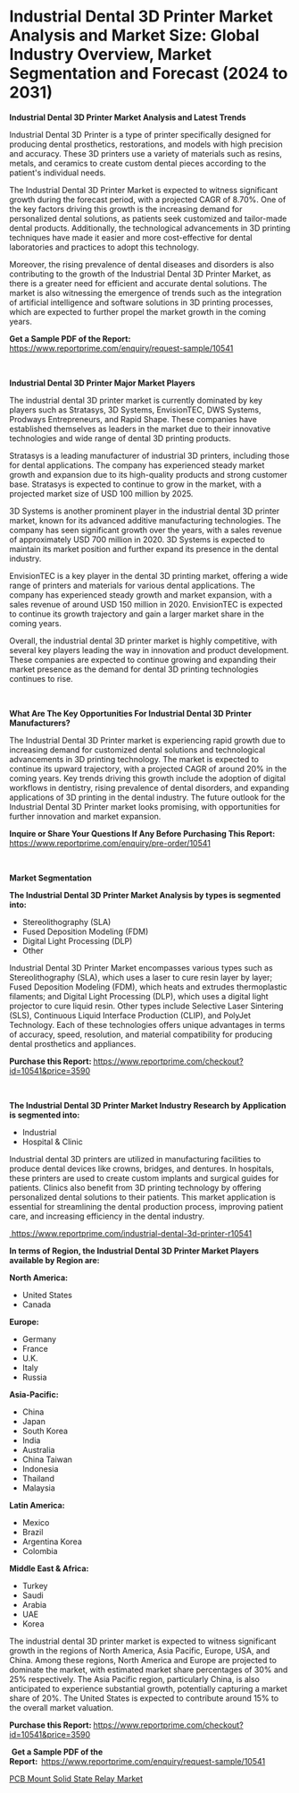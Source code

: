 <p><h1>Industrial Dental 3D Printer Market Analysis and Market Size: Global Industry Overview, Market Segmentation and Forecast (2024 to 2031)</h1></p><p><strong>Industrial Dental 3D Printer Market Analysis and Latest Trends</strong></p>
<p><p>Industrial Dental 3D Printer is a type of printer specifically designed for producing dental prosthetics, restorations, and models with high precision and accuracy. These 3D printers use a variety of materials such as resins, metals, and ceramics to create custom dental pieces according to the patient's individual needs.</p><p>The Industrial Dental 3D Printer Market is expected to witness significant growth during the forecast period, with a projected CAGR of 8.70%. One of the key factors driving this growth is the increasing demand for personalized dental solutions, as patients seek customized and tailor-made dental products. Additionally, the technological advancements in 3D printing techniques have made it easier and more cost-effective for dental laboratories and practices to adopt this technology.</p><p>Moreover, the rising prevalence of dental diseases and disorders is also contributing to the growth of the Industrial Dental 3D Printer Market, as there is a greater need for efficient and accurate dental solutions. The market is also witnessing the emergence of trends such as the integration of artificial intelligence and software solutions in 3D printing processes, which are expected to further propel the market growth in the coming years.</p></p>
<p><strong>Get a Sample PDF of the Report:&nbsp;</strong> <a href="https://www.reportprime.com/enquiry/request-sample/10541">https://www.reportprime.com/enquiry/request-sample/10541</a></p>
<p>&nbsp;</p>
<p><strong>Industrial Dental 3D Printer Major Market Players</strong></p>
<p><p>The industrial dental 3D printer market is currently dominated by key players such as Stratasys, 3D Systems, EnvisionTEC, DWS Systems, Prodways Entrepreneurs, and Rapid Shape. These companies have established themselves as leaders in the market due to their innovative technologies and wide range of dental 3D printing products.</p><p>Stratasys is a leading manufacturer of industrial 3D printers, including those for dental applications. The company has experienced steady market growth and expansion due to its high-quality products and strong customer base. Stratasys is expected to continue to grow in the market, with a projected market size of USD 100 million by 2025.</p><p>3D Systems is another prominent player in the industrial dental 3D printer market, known for its advanced additive manufacturing technologies. The company has seen significant growth over the years, with a sales revenue of approximately USD 700 million in 2020. 3D Systems is expected to maintain its market position and further expand its presence in the dental industry.</p><p>EnvisionTEC is a key player in the dental 3D printing market, offering a wide range of printers and materials for various dental applications. The company has experienced steady growth and market expansion, with a sales revenue of around USD 150 million in 2020. EnvisionTEC is expected to continue its growth trajectory and gain a larger market share in the coming years.</p><p>Overall, the industrial dental 3D printer market is highly competitive, with several key players leading the way in innovation and product development. These companies are expected to continue growing and expanding their market presence as the demand for dental 3D printing technologies continues to rise.</p></p>
<p>&nbsp;</p>
<p><strong>What Are The Key Opportunities For Industrial Dental 3D Printer Manufacturers?</strong></p>
<p><p>The Industrial Dental 3D Printer market is experiencing rapid growth due to increasing demand for customized dental solutions and technological advancements in 3D printing technology. The market is expected to continue its upward trajectory, with a projected CAGR of around 20% in the coming years. Key trends driving this growth include the adoption of digital workflows in dentistry, rising prevalence of dental disorders, and expanding applications of 3D printing in the dental industry. The future outlook for the Industrial Dental 3D Printer market looks promising, with opportunities for further innovation and market expansion.</p></p>
<p><strong>Inquire or Share Your Questions If Any Before Purchasing This Report:</strong> <a href="https://www.reportprime.com/enquiry/pre-order/10541">https://www.reportprime.com/enquiry/pre-order/10541</a></p>
<p>&nbsp;</p>
<p><strong>Market Segmentation</strong></p>
<p><strong>The Industrial Dental 3D Printer Market Analysis by types is segmented into:</strong></p>
<p><ul><li>Stereolithography (SLA)</li><li>Fused Deposition Modeling (FDM)</li><li>Digital Light Processing (DLP)</li><li>Other</li></ul></p>
<p><p>Industrial Dental 3D Printer Market encompasses various types such as Stereolithography (SLA), which uses a laser to cure resin layer by layer; Fused Deposition Modeling (FDM), which heats and extrudes thermoplastic filaments; and Digital Light Processing (DLP), which uses a digital light projector to cure liquid resin. Other types include Selective Laser Sintering (SLS), Continuous Liquid Interface Production (CLIP), and PolyJet Technology. Each of these technologies offers unique advantages in terms of accuracy, speed, resolution, and material compatibility for producing dental prosthetics and appliances.</p></p>
<p><strong>Purchase this Report:&nbsp;</strong><a href="https://www.reportprime.com/checkout?id=10541&price=3590">https://www.reportprime.com/checkout?id=10541&price=3590</a></p>
<p>&nbsp;</p>
<p><strong>The Industrial Dental 3D Printer Market Industry Research by Application is segmented into:</strong></p>
<p><ul><li>Industrial</li><li>Hospital & Clinic</li></ul></p>
<p><p>Industrial dental 3D printers are utilized in manufacturing facilities to produce dental devices like crowns, bridges, and dentures. In hospitals, these printers are used to create custom implants and surgical guides for patients. Clinics also benefit from 3D printing technology by offering personalized dental solutions to their patients. This market application is essential for streamlining the dental production process, improving patient care, and increasing efficiency in the dental industry.</p></p>
<p><a href="https://www.reportprime.com/industrial-dental-3d-printer-r10541">&nbsp;https://www.reportprime.com/industrial-dental-3d-printer-r10541</a></p>
<p><strong>In terms of Region, the Industrial Dental 3D Printer Market Players available by Region are:</strong></p>
<p>
    <p> <strong> North America: </strong>
        <ul>
            <li>United States</li>
            <li>Canada</li>
        </ul>
        </p> 
    <p> <strong> Europe: </strong>
        <ul>
            <li>Germany</li>
            <li>France</li>
            <li>U.K.</li>
            <li>Italy</li>
            <li>Russia</li>
        </ul>
        </p> 
    <p> <strong> Asia-Pacific: </strong>
        <ul>
            <li>China</li>
            <li>Japan</li>
            <li>South Korea</li>
            <li>India</li>
            <li>Australia</li>
            <li>China Taiwan</li>
            <li>Indonesia</li>
            <li>Thailand</li>
            <li>Malaysia</li>
        </ul>
        </p> 
    <p> <strong> Latin America: </strong>
        <ul>
            <li>Mexico</li>
            <li>Brazil</li>
            <li>Argentina Korea</li>
            <li>Colombia</li>
        </ul>
        </p> 
    <p> <strong> Middle East & Africa: </strong>
        <ul>
            <li>Turkey</li>
            <li>Saudi</li>
            <li>Arabia</li>
            <li>UAE</li>
            <li>Korea</li>
        </ul>
    </p>
    </p>
<p><p>The industrial dental 3D printer market is expected to witness significant growth in the regions of North America, Asia Pacific, Europe, USA, and China. Among these regions, North America and Europe are projected to dominate the market, with estimated market share percentages of 30% and 25% respectively. The Asia Pacific region, particularly China, is also anticipated to experience substantial growth, potentially capturing a market share of 20%. The United States is expected to contribute around 15% to the overall market valuation.</p></p>
<p><strong>Purchase this Report: </strong><a href="https://www.reportprime.com/checkout?id=10541&price=3590">https://www.reportprime.com/checkout?id=10541&price=3590</a></p>
<p>&nbsp;<strong>Get a Sample PDF of the Report:&nbsp;&nbsp;</strong><a href="https://www.reportprime.com/enquiry/request-sample/10541">https://www.reportprime.com/enquiry/request-sample/10541</a></p>
<p><strong></strong></p>
<p><p><a href="https://fearless-okapi-6c8.notion.site/PCB-Mount-Solid-State-Relay-Market-Focuses-on-Market-Share-Size-and-Projected-Forecast-Till-2031-1fb6f65d221e4700a4d7ab1df124f049">PCB Mount Solid State Relay Market</a></p></p>